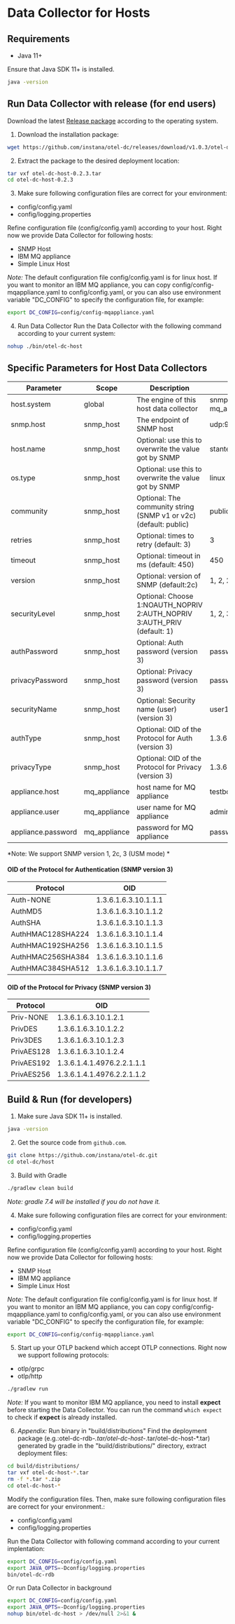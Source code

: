 # Data Collector for Hosts


## Requirements

- Java 11+

Ensure that Java SDK 11+ is installed.
```bash
java -version
```


## Run Data Collector with release (for end users)
Download the latest  [Release package](https://github.com/instana/otel-dc/releases/tag/Release) according to the operating system.


1) Download the installation package:
```bash
wget https://github.com/instana/otel-dc/releases/download/v1.0.3/otel-dc-host-0.2.3.tar
```

2) Extract the package to the desired deployment location:
```bash
tar vxf otel-dc-host-0.2.3.tar
cd otel-dc-host-0.2.3
```

3) Make sure following configuration files are correct for your environment:
  - config/config.yaml
  - config/logging.properties

Refine configuration file (config/config.yaml) according to your host. Right now we provide Data Collector for following hosts:
  - SNMP Host
  - IBM MQ appliance
  - Simple Linux Host

*Note:* The default configuration file config/config.yaml is for linux host. If you want to monitor an IBM MQ appliance, you can copy config/config-mqappliance.yaml to config/config.yaml, or you can also use environment variable "DC_CONFIG" to specify the configuration file, for example:
```bash
export DC_CONFIG=config/config-mqappliance.yaml
```

4) Run Data Collector
Run the Data Collector with the following command according to your current system:
```bash
nohup ./bin/otel-dc-host
```

## Specific Parameters for Host Data Collectors

| Parameter          | Scope        | Description                                                             | Example values            |
|--------------------|--------------|-------------------------------------------------------------------------|---------------------------|
| host.system        | global       | The engine of this host data collector                                  | snmp_host or mq_appliance |  
| snmp.host          | snmp_host    | The endpoint of SNMP host                                               | udp:9.112.252.102/161     |  
| host.name          | snmp_host    | Optional: use this to overwrite the value got by SNMP                   | stantest0.fyre.ibm.com    |  
| os.type            | snmp_host    | Optional: use this to overwrite the value got by SNMP                   | linux                     |  
| community          | snmp_host    | Optional: The community string (SNMP v1 or v2c) (default: public)       | public                    |  
| retries            | snmp_host    | Optional: times to retry (default: 3)                                   | 3                         |  
| timeout            | snmp_host    | Optional: timeout in ms (default: 450)                                  | 450                       |  
| version            | snmp_host    | Optional: version of SNMP (default:2c)                                  | 1, 2, 2c, 3               |
| securityLevel      | snmp_host    | Optional: Choose 1:NOAUTH_NOPRIV 2:AUTH_NOPRIV 3:AUTH_PRIV (default: 1) | 1, 2, 3                   |  
| authPassword       | snmp_host    | Optional: Auth password (version 3)                                     | password1                 |  
| privacyPassword    | snmp_host    | Optional: Privacy password (version 3)                                  | password1                 |  
| securityName       | snmp_host    | Optional: Security name (user) (version 3)                              | user1                     |  
| authType           | snmp_host    | Optional: OID of the Protocol for Auth (version 3)                      | 1.3.6.1.6.3.10.1.1.3      |  
| privacyType        | snmp_host    | Optional: OID of the Protocol for Privacy (version 3)                   | 1.3.6.1.6.3.10.1.2.2      |  
| appliance.host     | mq_appliance | host name for MQ appliance                                              | testbox1.mqappliance.com  |  
| appliance.user     | mq_appliance | user name for MQ appliance                                              | admin                     |  
| appliance.password | mq_appliance | password for MQ appliance                                               | password1                 |  

*Note: We support SNMP version 1, 2c, 3 (USM mode) *

#### OID of the Protocol for Authentication (SNMP version 3)

| Protocol          | OID                  |
|-------------------|----------------------|
| Auth-NONE         | 1.3.6.1.6.3.10.1.1.1 |  
| AuthMD5           | 1.3.6.1.6.3.10.1.1.2 |  
| AuthSHA           | 1.3.6.1.6.3.10.1.1.3 |  
| AuthHMAC128SHA224 | 1.3.6.1.6.3.10.1.1.4 |  
| AuthHMAC192SHA256 | 1.3.6.1.6.3.10.1.1.5 |  
| AuthHMAC256SHA384 | 1.3.6.1.6.3.10.1.1.6 |  
| AuthHMAC384SHA512 | 1.3.6.1.6.3.10.1.1.7 |  

#### OID of the Protocol for Privacy (SNMP version 3)

| Protocol   | OID                        |
|------------|----------------------------|
| Priv-NONE  | 1.3.6.1.6.3.10.1.2.1       |  
| PrivDES    | 1.3.6.1.6.3.10.1.2.2       |  
| Priv3DES   | 1.3.6.1.6.3.10.1.2.3       |  
| PrivAES128 | 1.3.6.1.6.3.10.1.2.4       |  
| PrivAES192 | 1.3.6.1.4.1.4976.2.2.1.1.1 |  
| PrivAES256 | 1.3.6.1.4.1.4976.2.2.1.1.2 |  


## Build & Run (for developers)

1) Make sure Java SDK 11+ is installed.
```bash
java -version
```

2) Get the source code from `github.com`.
```bash
git clone https://github.com/instana/otel-dc.git
cd otel-dc/host
```

3) Build with Gradle
```bash
./gradlew clean build
```
*Note: gradle 7.4 will be installed if you do not have it.*

4) Make sure following configuration files are correct for your environment:
  - config/config.yaml
  - config/logging.properties

Refine configuration file (config/config.yaml) according to your host. Right now we provide Data Collector for following hosts:
  - SNMP Host
  - IBM MQ appliance
  - Simple Linux Host

*Note:* The default configuration file config/config.yaml is for linux host. If you want to monitor an IBM MQ appliance, you can copy config/config-mqappliance.yaml to config/config.yaml, or you can also use environment variable "DC_CONFIG" to specify the configuration file, for example:
```bash
export DC_CONFIG=config/config-mqappliance.yaml
```

5) Start up your OTLP backend which accept OTLP connections. Right now we support following protocols:
- otlp/grpc
- otlp/http

```bash
./gradlew run
```
*Note:* If you want to monitor IBM MQ appliance, you need to install **expect** before starting the Data Collector. You can run the command `which expect` to check if **expect** is already installed.


6) *Appendix:* Run binary in "build/distributions"
Find the deployment package (e.g.:otel-dc-rdb-*.tar/otel-dc-host-*.tar/otel-dc-host-*.tar) generated by gradle in the "build/distributions/" directory, extract deployment files:
```bash
cd build/distributions/
tar vxf otel-dc-host-*.tar
rm -f *.tar *.zip
cd otel-dc-host-*
```

Modify the configuration files.
Then, make sure following configuration files are correct for your environment.:
  - config/config.yaml
  - config/logging.properties

Run the Data Collector with following command according to your current implentation:
```bash
export DC_CONFIG=config/config.yaml
export JAVA_OPTS=-Dconfig/logging.properties
bin/otel-dc-rdb
```
Or run Data Collector in background
```bash
export DC_CONFIG=config/config.yaml
export JAVA_OPTS=-Dconfig/logging.properties
nohup bin/otel-dc-host > /dev/null 2>&1 &
```